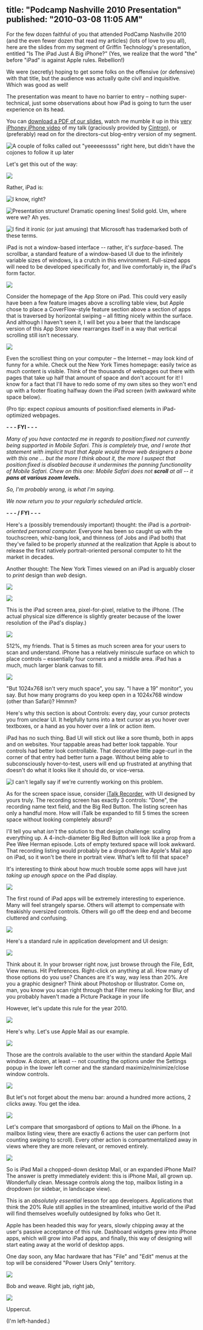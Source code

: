 title: "Podcamp Nashville 2010 Presentation"
published: "2010-03-08 11:05 AM"
---

For the few dozen faithful of you that attended PodCamp Nashville 2010 (and the even fewer dozen that read my articles) (lots of love to you all), here are the slides from my segment of Griffin Technology's presentation, entitled "Is The iPad Just A Big iPhone?" (Yes, we realize that the word "the" before "iPad" is against Apple rules. Rebellion!)

We were (secretly) hoping to get some folks on the offensive (or defensive) with that title, but the audience was actually quite civil and inquisitive. Which was good as well! 

The presentation was meant to have no barrier to entry – nothing super-technical, just some observations about how iPad is going to turn the user experience on its head.

You can [download a PDF of our slides](http://bit.ly/apdCIh), watch me mumble it up in this [very iPhoney iPhone video](http://www.youtube.com/view_play_list?p=39B5CAB3716BAEAB) of my talk (graciously provided by [Cintron](http://twitter.com/loudestnoise)), or (preferably) read on for the directors-cut blog-entry version of my segment.

![A couple of folks called out "yeeeeesssss" right here, but didn't have the cojones to follow it up later](http://s3.amazonaws.com/camerondaigle/articles/griffin-podcamp-talk.001.jpg)

Let's get this out of the way:

![](http://s3.amazonaws.com/camerondaigle/articles/griffin-podcamp-talk.008.jpg)

Rather, iPad is:

![I know, right?](http://s3.amazonaws.com/camerondaigle/articles/griffin-podcamp-talk.009.jpg")

![Presentation structure! Dramatic opening lines! Solid gold. Um, where were we? Ah yes.](http://s3.amazonaws.com/camerondaigle/articles/griffin-podcamp-talk.010.jpg)

![I find it ironic (or just amusing) that Microsoft has trademarked both of these terms.](http://s3.amazonaws.com/camerondaigle/articles/griffin-podcamp-talk.011.jpg")

iPad is not a window-based interface -- rather, it's _surface_-based. The scrollbar, a standard feature of a window-based UI due to the infinitely variable sizes of windows, is a crutch in this environment. Full-sized apps will need to be developed specifically for, and live comfortably in, the iPad's form factor.

![](http://s3.amazonaws.com/camerondaigle/articles/griffin-podcamp-talk.012.jpg)

Consider the homepage of the App Store on iPad. This could very easily have been a few feature images above a scrolling table view, but Apple chose to place a CoverFlow-style feature section above a section of apps that is traversed by horizontal swiping – all fitting nicely within the surface. And although I haven't seen it, I will bet you a beer that the landscape version of this App Store view rearranges itself in a way that vertical scrolling still isn't necessary.

![](http://s3.amazonaws.com/camerondaigle/articles/griffin-podcamp-talk.013.jpg)

Even the scrolliest thing on your computer – the Internet – may look kind of funny for a while. Check out the New York Times homepage: easily twice as much content is visible. Think of the thousands of webpages out there with pages that take up half that amount of space and don't account for it! I know for a fact that I'll have to redo some of my own sites so they won't end up with a footer floating halfway down the iPad screen (with awkward white space below).

(Pro tip: expect _copious_ amounts of position:fixed elements in iPad-optimized webpages.

__- - - FYI - - -__

_Many of you have contacted me in regards to position:fixed not currently being supported in Mobile Safari. This is completely true, and I wrote that statement with implicit trust that Apple would throw web designers a bone with this one ... but the more I think about it, the more I suspect that position:fixed is disabled because it undermines the panning functionality of Mobile Safari. Chew on this one: Mobile Safari does not __scroll__ at all -- it __pans at various zoom levels.___

_So, I'm probably wrong, is what I'm saying._

_We now return you to your regularly scheduled article._

__- - - / FYI - - -__

Here's a (possibly tremendously important) thought: the iPad is a _portrait-oriented personal computer._ Everyone has been so caught up with the touchscreen, whiz-bang look, and thinness (of Jobs and iPad both) that they've failed to be properly _stunned_ at the realization that Apple is about to release the first natively portrait-oriented personal computer to hit the market in decades.

Another thought: The New York Times viewed on an iPad is arguably closer to _print_ design than _web_ design.

![](http://s3.amazonaws.com/camerondaigle/articles/griffin-podcamp-talk.014.jpg)

![](http://s3.amazonaws.com/camerondaigle/articles/griffin-podcamp-talk.015.jpg)

This is the iPad screen area, pixel-for-pixel, relative to the iPhone. (The actual physical size difference is slightly greater because of the lower resolution of the iPad's display.)

![](http://s3.amazonaws.com/camerondaigle/articles/griffin-podcamp-talk.016.jpg)

512%, my friends. That is 5 times as much screen area for your users to scan and understand. iPhone has a relatively miniscule surface on which to place controls – essentially four corners and a middle area. iPad has a much, much larger blank canvas to fill.

![](http://s3.amazonaws.com/camerondaigle/articles/griffin-podcamp-talk.017.jpg)

"But 1024x768 isn't very much space", you say. "I have a 19" monitor", you say. But how many programs do you keep open in a 1024x768 window (other than Safari)? Hmmm?

Here's why this section is about Controls: every day, your cursor protects you from unclear UI. It helpfully turns into a text cursor as you hover over textboxes, or a hand as you hover over a link or action item.

iPad has no such thing. Bad UI will stick out like a sore thumb, both in apps and on websites. Your tappable areas had better look tappable. Your controls had better look controllable. That decorative little page-curl in the corner of that entry had better turn a page. Without being able to subconsciously hover-to-test, users will end up frustrated at anything that doesn't do what it looks like it should do, or vice-versa.

![I can't legally say if we're currently working on this problem.](http://s3.amazonaws.com/camerondaigle/articles/griffin-podcamp-talk.018.jpg")

As for the screen space issue, consider [iTalk Recorder](http://camerondaigle.com/v1/work/italk_2.0/), with UI designed by yours truly. The recording screen has exactly 3 controls: "Done", the recording name text field, and the Big Red Button. The listing screen has only a handful more. How will iTalk be expanded to fill 5 times the screen space without looking completely absurd?

I'll tell you what _isn't_ the solution to that design challenge: scaling everything up. A 4-inch-diameter Big Red Button will look like a prop from a Pee Wee Herman episode. Lots of empty textured space will look awkward. That recording listing would probably be a dropdown like Apple's Mail app on iPad, so it won't be there in portrait view. What's left to fill that space?

It's interesting to think about how much trouble some apps will have just _taking up enough space_ on the iPad display.

![](http://s3.amazonaws.com/camerondaigle/articles/griffin-podcamp-talk.019.jpg)

The first round of iPad apps will be extremely interesting to experience. Many will feel strangely sparse. Others will attempt to compensate with freakishly oversized controls. Others will go off the deep end and become cluttered and confusing.

![](http://s3.amazonaws.com/camerondaigle/articles/griffin-podcamp-talk.020.jpg)

Here's a standard rule in application development and UI design:

![](http://s3.amazonaws.com/camerondaigle/articles/griffin-podcamp-talk.021.jpg)

Think about it. In your browser right now, just browse through the File, Edit, View menus. Hit Preferences. Right-click on anything at all. How many of those options do you use? Chances are it's way, way less than 20%. Are you a graphic designer? Think about Photoshop or Illustrator. Come on, man, you know you scan right through that Filter menu looking for Blur, and you probably haven't made a Picture Package in your life

However, let's update this rule for the year 2010.

![](http://s3.amazonaws.com/camerondaigle/articles/griffin-podcamp-talk.022.jpg)

Here's why. Let's use Apple Mail as our example.

![](http://s3.amazonaws.com/camerondaigle/articles/griffin-podcamp-talk.023.jpg)

Those are the controls available to the user within the standard Apple Mail window. A dozen, at least -- not counting the options under the Settings popup in the lower left corner and the standard maximize/minimize/close window controls.

![](http://s3.amazonaws.com/camerondaigle/articles/griffin-podcamp-talk.024.jpg)

But let's not forget about the menu bar: around a hundred more actions, 2 clicks away. You get the idea.

![](http://s3.amazonaws.com/camerondaigle/articles/griffin-podcamp-talk.025.jpg)

Let's compare that smorgasbord of options to Mail on the iPhone. In a mailbox listing view, there are exactly 6 actions the user can perform (not counting swiping to scroll). Every other action is compartmentalized away in views where they are more relevant, or removed entirely.

![](http://s3.amazonaws.com/camerondaigle/articles/griffin-podcamp-talk.026.jpg)

So is iPad Mail a chopped-down desktop Mail, or an expanded iPhone Mail? The answer is pretty immediately evident: this is iPhone Mail, all grown up. Wonderfully clean. Message controls along the top, mailbox listing in a dropdown (or sidebar, in landscape view).

This is an _absolutely essential_ lesson for app developers. Applications that think the 20% Rule still applies in the streamlined, intuitive world of the iPad will find themselves woefully outdesigned by folks who Get It.

Apple has been headed this way for years, slowly chipping away at the user's passive acceptance of this rule. Dashboard widgets grew into iPhone apps, which will grow into iPad apps, and finally, this way of designing will start eating away at the world of desktop apps.

One day soon, any Mac hardware that has "File" and "Edit" menus at the top will be considered "Power Users Only" territory.

![](http://s3.amazonaws.com/camerondaigle/articles/griffin-podcamp-talk.027.jpg)

Bob and weave. Right jab, right jab,

![](http://s3.amazonaws.com/camerondaigle/articles/griffin-podcamp-talk.028.jpg)

Uppercut.

(I'm left-handed.)